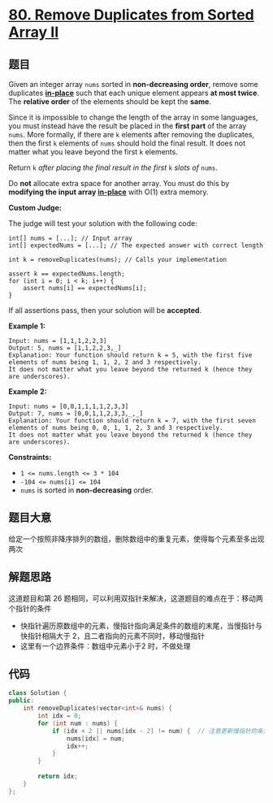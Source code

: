 # [80. Remove Duplicates from Sorted Array II](https://leetcode.com/problems/remove-duplicates-from-sorted-array-ii/)

## 题目

Given an integer array `nums` sorted in **non-decreasing order**, remove some duplicates [**in-place**](https://en.wikipedia.org/wiki/In-place_algorithm) such that each unique element appears **at most twice**. The **relative order** of the elements should be kept the **same**.

Since it is impossible to change the length of the array in some languages, you must instead have the result be placed in the **first part** of the array `nums`. More formally, if there are `k` elements after removing the duplicates, then the first `k` elements of `nums` should hold the final result. It does not matter what you leave beyond the first `k` elements.

Return `k` *after placing the final result in the first* `k` *slots of* `nums`.

Do **not** allocate extra space for another array. You must do this by **modifying the input array [in-place](https://en.wikipedia.org/wiki/In-place_algorithm)** with O(1) extra memory.

**Custom Judge:**

The judge will test your solution with the following code:

```
int[] nums = [...]; // Input array
int[] expectedNums = [...]; // The expected answer with correct length

int k = removeDuplicates(nums); // Calls your implementation

assert k == expectedNums.length;
for (int i = 0; i < k; i++) {
    assert nums[i] == expectedNums[i];
}
```

If all assertions pass, then your solution will be **accepted**.

 

**Example 1:**

```
Input: nums = [1,1,1,2,2,3]
Output: 5, nums = [1,1,2,2,3,_]
Explanation: Your function should return k = 5, with the first five elements of nums being 1, 1, 2, 2 and 3 respectively.
It does not matter what you leave beyond the returned k (hence they are underscores).
```

**Example 2:**

```
Input: nums = [0,0,1,1,1,1,2,3,3]
Output: 7, nums = [0,0,1,1,2,3,3,_,_]
Explanation: Your function should return k = 7, with the first seven elements of nums being 0, 0, 1, 1, 2, 3 and 3 respectively.
It does not matter what you leave beyond the returned k (hence they are underscores).
```

 

**Constraints:**

- `1 <= nums.length <= 3 * 104`
- `-104 <= nums[i] <= 104`
- `nums` is sorted in **non-decreasing** order.

## 题目大意

给定一个按照非降序排列的数组，删除数组中的重复元素，使得每个元素至多出现两次

## 解题思路

这道题目和第 26 题相同，可以利用双指针来解决，这道题目的难点在于：移动两个指针的条件

* 快指针遍历原数组中的元素，慢指针指向满足条件的数组的末尾，当慢指针与快指针相隔大于 2，且二者指向的元素不同时，移动慢指针
* 这里有一个边界条件：数组中元素小于2 时，不做处理

## 代码

````c++
class Solution {
public:
    int removeDuplicates(vector<int>& nums) {
        int idx = 0;
        for (int num : nums) {
            if (idx < 2 || nums[idx - 2] != num) {	// 注意更新慢指针的条件
                nums[idx] = num;
                idx++;
            }
        }
        
        return idx;
    }
};
````

